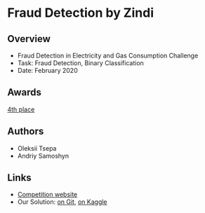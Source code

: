# Fraud Detection by Zindi

## Overview

* Fraud Detection in Electricity and Gas Consumption Challenge
* Task: Fraud Detection, Binary Classification
* Date: February 2020

## Awards
[4th place](https://zindi.africa/competitions/ai-hack-tunisia-4-predictive-analytics-challenge-1/leaderboard)

## Authors
* Oleksii Tsepa
* Andriy Samoshyn

## Links
* [Competition website](https://zindi.africa/competitions/ai-hack-tunisia-4-predictive-analytics-challenge-1)
* Our Solution: [on Git](4th-place-in-fraud-detection-from-zindi.ipynb), [on Kaggle](https://www.kaggle.com/imgremlin/4th-place-in-fraud-detection-from-zindi)
